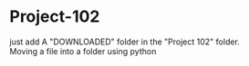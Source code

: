 # Project-102
just add A "DOWNLOADED" folder in the "Project 102" folder.      
Moving a file into a folder using python
